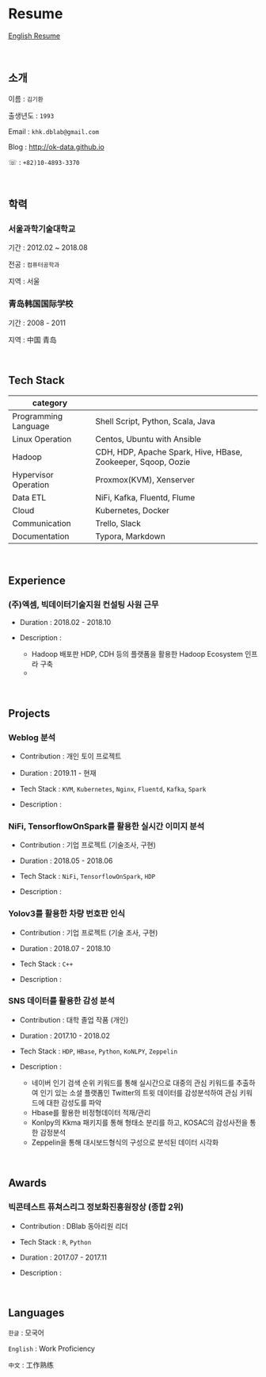 # Resume

[English Resume](https://ok-data.github.io/resume/resume.html)

<br>

## 소개

이름 : `김기환`

출생년도 : `1993`

Email : `khk.dblab@gmail.com`

Blog : http://ok-data.github.io

☏ : `+82)10-4893-3370`

<br>

## 학력

### 서울과학기술대학교

기간 : 2012.02 ~ 2018.08

전공 : `컴퓨터공학과`

지역 : 서울

### 青岛韩国国际学校

기간 : 2008 - 2011

지역 : 中国 青岛

<br>

## Tech Stack

| category  |   |
|---|---|
| Programming Language  | Shell Script, Python, Scala, Java  |
| Linux Operation | Centos, Ubuntu with Ansible |
| Hadoop | CDH, HDP, Apache Spark, Hive, HBase, Zookeeper, Sqoop, Oozie |
| Hypervisor Operation | Proxmox(KVM), Xenserver |
| Data ETL | NiFi, Kafka, Fluentd, Flume |
| Cloud | Kubernetes, Docker |
| Communication | Trello, Slack |
| Documentation | Typora, Markdown |

<br>

## Experience

### (주)엑셈, 빅데이터기술지원 컨설팅 사원 근무
- Duration : 2018.02 - 2018.10

- Description : 
  - Hadoop 배포판 HDP, CDH 등의 플랫폼을 활용한 Hadoop Ecosystem 인프라 구축
  - 

<br> 

## Projects

### Weblog 분석

- Contribution : 개인 토이 프로젝트

- Duration : 2019.11 - 현재

- Tech Stack : `KVM`, `Kubernetes`, `Nginx`, `Fluentd`, `Kafka`, `Spark`

- Description : 

### NiFi, TensorflowOnSpark를 활용한 실시간 이미지 분석
- Contribution : 기업 프로젝트 (기술조사, 구현)

- Duration : 2018.05 - 2018.06

- Tech Stack : `NiFi`, `TensorflowOnSpark`, `HDP`

- Description : 

### Yolov3를 활용한 차량 번호판 인식

- Contribution : 기업 프로젝트 (기술 조사, 구현)

- Duration : 2018.07 - 2018.10

- Tech Stack : `C++`

- Description : 

### SNS 데이터를 활용한 감성 분석

- Contribution : 대학 졸업 작품 (개인)

- Duration : 2017.10 - 2018.02

- Tech Stack : `HDP`, `HBase`, `Python`, `KoNLPY`, `Zeppelin`

- Description :
  - 네이버 인기 검색 순위 키워드를 통해 실시간으로 대중의 관심 키워드를 추출하여 인기 있는 소셜 플랫폼인 Twitter의 트윗 데이터를 감성분석하여 관심 키워드에 대한 감성도를 파악
  - Hbase를 활용한 비정형데이터 적재/관리
  - Konlpy의 Kkma 패키지를 통해 형태소 분리를 하고, KOSAC의 감성사전을 통한 감정분석
  - Zeppelin을 통해 대시보드형식의 구성으로 분석된 데이터 시각화

<br>

## Awards

### 빅콘테스트 퓨쳐스리그 정보화진흥원장상 (종합 2위)

- Contribution : DBlab 동아리원 리더

- Tech Stack : `R`, `Python`

- Duration : 2017.07 - 2017.11

- Description :


<br>

## Languages

`한글` : 모국어

`English` : Work Proficiency

`中文` : 工作熟练